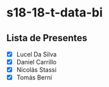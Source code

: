 # s18-18-t-data-bi

## Lista de Presentes

- [X] Lucel Da Silva
- [X] Daniel Carrillo
- [X] Nicolás Stassi
- [X] Tomás Berni
